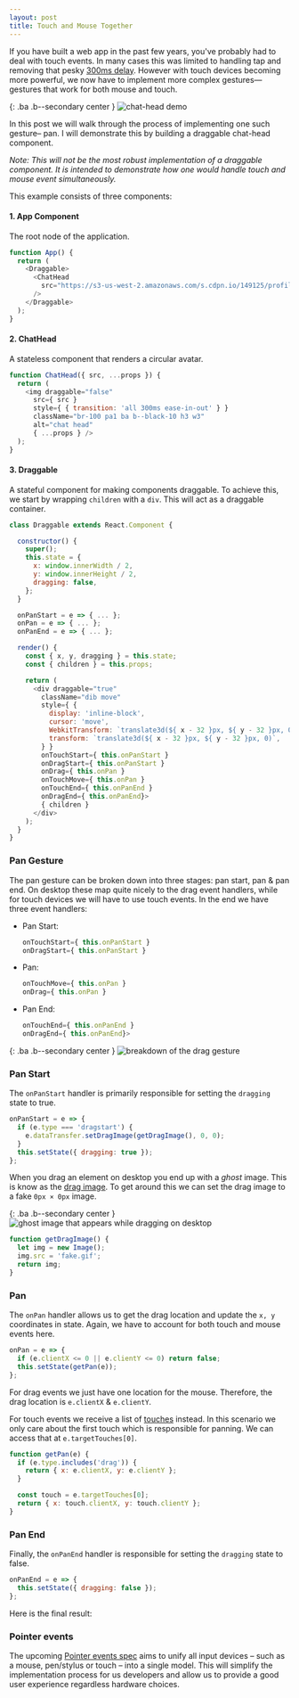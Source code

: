 ```yaml
---
layout: post
title: Touch and Mouse Together
---
```


If you have built a web app in the past few years, you've probably had to deal with touch events. In many cases this was limited to handling tap and removing that pesky  [300ms delay](https://developers.google.com/web/updates/2013/12/300ms-tap-delay-gone-away). However with touch devices becoming more powerful, we now have to implement more complex gestures— gestures that work for both mouse and touch.

<!--more-->

{: .ba .b--secondary center }
![chat-head demo](/img/chat-head-demo.gif)

In this post we will walk through the process of implementing one such gesture– pan. I will demonstrate this by building a draggable chat-head component.

_Note: This will not be the most robust implementation of a draggable component. It is intended to demonstrate how one would handle touch and mouse event simultaneously._

This example consists of three components:

#### 1. App Component
The root node of the application.

```js
function App() {
  return (
    <Draggable>
      <ChatHead
        src="https://s3-us-west-2.amazonaws.com/s.cdpn.io/149125/profile.jpg"
      />
    </Draggable>
  );
}
```

#### 2. ChatHead
A stateless component that renders a circular avatar.

```js
function ChatHead({ src, ...props }) {
  return (
    <img draggable="false"
      src={ src }
      style={ { transition: 'all 300ms ease-in-out' } }
      className="br-100 pa1 ba b--black-10 h3 w3"
      alt="chat head"
      { ...props } />
  );
}
```

#### 3. Draggable
A stateful component for making components draggable. To achieve this, we start by wrapping `children` with a `div`. This will act as a draggable container.

```js
class Draggable extends React.Component {

  constructor() {
    super();
    this.state = {
      x: window.innerWidth / 2,
      y: window.innerHeight / 2,
      dragging: false,
    };
  }

  onPanStart = e => { ... };
  onPan = e => { ... };
  onPanEnd = e => { ... };

  render() {
    const { x, y, dragging } = this.state;
    const { children } = this.props;

    return (
      <div draggable="true"
        className="dib move"
        style={ {
          display: 'inline-block',
          cursor: 'move',
          WebkitTransform: `translate3d(${ x - 32 }px, ${ y - 32 }px, 0)`,
          transform: `translate3d(${ x - 32 }px, ${ y - 32 }px, 0)`,
        } }
        onTouchStart={ this.onPanStart }
        onDragStart={ this.onPanStart }
        onDrag={ this.onPan }
        onTouchMove={ this.onPan }
        onTouchEnd={ this.onPanEnd }
        onDragEnd={ this.onPanEnd}>
        { children }
      </div>
    );
  }
}
```

### Pan Gesture

The pan gesture can be broken down into three stages: pan start, pan & pan end. On desktop these map quite nicely to the drag event handlers, while for touch devices we will have to use touch events. In the end we have three event handlers:

+ Pan Start:
  ```js
  onTouchStart={ this.onPanStart }
  onDragStart={ this.onPanStart }
  ```

+ Pan:
  ```js
  onTouchMove={ this.onPan }
  onDrag={ this.onPan }
  ```

+ Pan End:
  ```js
  onTouchEnd={ this.onPanEnd }
  onDragEnd={ this.onPanEnd}>
  ```

{: .ba .b--secondary center }
![breakdown of the drag gesture](/img/drag.gif)

### Pan Start
The `onPanStart` handler is primarily responsible for setting the `dragging` state to true.

```js
onPanStart = e => {
  if (e.type === 'dragstart') {
    e.dataTransfer.setDragImage(getDragImage(), 0, 0);
  }
  this.setState({ dragging: true });
};
```

When you drag an element on desktop you end up with a _ghost_ image. This is know as the  [drag image](https://developer.mozilla.org/en-US/docs/Web/Guide/HTML/Drag_operations#dragfeedback). To get around this we can set the drag image to a fake `0px × 0px` image.

{: .ba .b--secondary center }
![ghost image that appears while dragging on desktop](/img/ghost.gif)

```js
function getDragImage() {
  let img = new Image();
  img.src = 'fake.gif';
  return img;
}
```

### Pan
The `onPan` handler allows us to get the drag location and update the `x, y` coordinates in state. Again, we have to account for both touch and mouse events here.

```js
onPan = e => {
  if (e.clientX <= 0 || e.clientY <= 0) return false;
  this.setState(getPan(e));
};
```

For drag events we just have one location for the mouse. Therefore, the drag location is `e.clientX` & `e.clientY`.

For touch events we receive a list of  [touches](https://developer.mozilla.org/en-US/docs/Web/API/TouchEvent/touches) instead. In this scenario we only care about the first touch which is responsible for panning. We can access that at `e.targetTouches[0]`.

```js
function getPan(e) {
  if (e.type.includes('drag')) {
    return { x: e.clientX, y: e.clientY };
  }

  const touch = e.targetTouches[0];
  return { x: touch.clientX, y: touch.clientY };
}
```

### Pan End
Finally, the `onPanEnd` handler is responsible for setting the `dragging` state to false.

```js
onPanEnd = e => {
  this.setState({ dragging: false });
};
```

Here is the final result:

<p data-height="265"
  data-theme-id="26435"
  data-slug-hash="BLYOLW"
  data-default-tab="result"
  data-user="winkerVSbecks"
  data-embed-version="2"
  data-pen-title="React Draggable Chat Head" class="codepen">
</p>
<script async src="https://production-assets.codepen.io/assets/embed/ei.js"></script>

### Pointer events
The upcoming  [Pointer events spec](https://www.w3.org/TR/pointerevents) aims to unify all input devices – such as a mouse, pen/stylus or touch – into a single model. This will simplify the implementation process for us developers and allow us to provide a good user experience regardless hardware choices.
